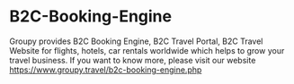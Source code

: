 # B2C-Booking-Engine
Groupy provides B2C Booking Engine, B2C Travel Portal, B2C Travel Website for flights, hotels, car rentals worldwide which helps to grow your travel business. If you want to know more, please visit our website https://www.groupy.travel/b2c-booking-engine.php 
